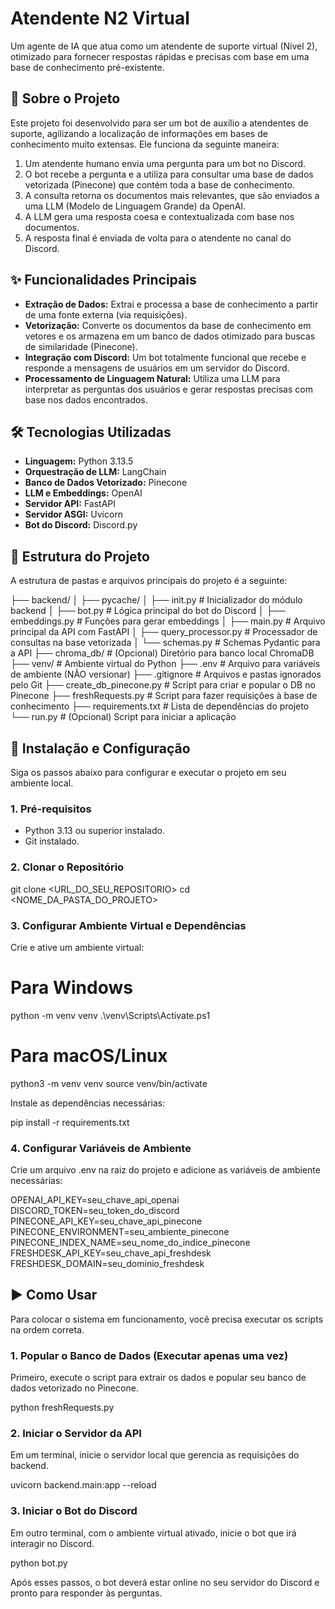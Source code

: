# Atendente N2 Virtual

Um agente de IA que atua como um atendente de suporte virtual (Nível 2), otimizado para fornecer respostas rápidas e precisas com base em uma base de conhecimento pré-existente.

## 📖 Sobre o Projeto

Este projeto foi desenvolvido para ser um bot de auxílio a atendentes de suporte, agilizando a localização de informações em bases de conhecimento muito extensas. Ele funciona da seguinte maneira:

1.  Um atendente humano envia uma pergunta para um bot no Discord.
2.  O bot recebe a pergunta e a utiliza para consultar uma base de dados vetorizada (Pinecone) que contém toda a base de conhecimento.
3.  A consulta retorna os documentos mais relevantes, que são enviados a uma LLM (Modelo de Linguagem Grande) da OpenAI.
4.  A LLM gera uma resposta coesa e contextualizada com base nos documentos.
5.  A resposta final é enviada de volta para o atendente no canal do Discord.

## ✨ Funcionalidades Principais

-   **Extração de Dados:** Extrai e processa a base de conhecimento a partir de uma fonte externa (via requisições).
-   **Vetorização:** Converte os documentos da base de conhecimento em vetores e os armazena em um banco de dados otimizado para buscas de similaridade (Pinecone).
-   **Integração com Discord:** Um bot totalmente funcional que recebe e responde a mensagens de usuários em um servidor do Discord.
-   **Processamento de Linguagem Natural:** Utiliza uma LLM para interpretar as perguntas dos usuários e gerar respostas precisas com base nos dados encontrados.

## 🛠️ Tecnologias Utilizadas

-   **Linguagem:** Python 3.13.5
-   **Orquestração de LLM:** LangChain
-   **Banco de Dados Vetorizado:** Pinecone
-   **LLM e Embeddings:** OpenAI
-   **Servidor API:** FastAPI
-   **Servidor ASGI:** Uvicorn
-   **Bot do Discord:** Discord.py

## 📁 Estrutura do Projeto

A estrutura de pastas e arquivos principais do projeto é a seguinte:

├── backend/
│   ├── pycache/
│   ├── init.py         # Inicializador do módulo backend
│   ├── bot.py              # Lógica principal do bot do Discord
│   ├── embeddings.py       # Funções para gerar embeddings
│   ├── main.py             # Arquivo principal da API com FastAPI
│   ├── query_processor.py  # Processador de consultas na base vetorizada
│   └── schemas.py          # Schemas Pydantic para a API
├── chroma_db/              # (Opcional) Diretório para banco local ChromaDB
├── venv/                   # Ambiente virtual do Python
├── .env                    # Arquivo para variáveis de ambiente (NÃO versionar)
├── .gitignore              # Arquivos e pastas ignorados pelo Git
├── create_db_pinecone.py   # Script para criar e popular o DB no Pinecone
├── freshRequests.py        # Script para fazer requisições à base de conhecimento
├── requirements.txt        # Lista de dependências do projeto
└── run.py                  # (Opcional) Script para iniciar a aplicação

## 🚀 Instalação e Configuração

Siga os passos abaixo para configurar e executar o projeto em seu ambiente local.

### 1. Pré-requisitos

-   Python 3.13 ou superior instalado.
-   Git instalado.

### 2. Clonar o Repositório

git clone <URL_DO_SEU_REPOSITORIO>
cd <NOME_DA_PASTA_DO_PROJETO>

### 3. Configurar Ambiente Virtual e Dependências
Crie e ative um ambiente virtual:

# Para Windows
python -m venv venv
.\venv\Scripts\Activate.ps1

# Para macOS/Linux
python3 -m venv venv
source venv/bin/activate

Instale as dependências necessárias:

pip install -r requirements.txt

### 4. Configurar Variáveis de Ambiente

Crie um arquivo .env na raiz do projeto e adicione as variáveis de ambiente necessárias:

OPENAI_API_KEY=seu_chave_api_openai
DISCORD_TOKEN=seu_token_do_discord
PINECONE_API_KEY=seu_chave_api_pinecone
PINECONE_ENVIRONMENT=seu_ambiente_pinecone
PINECONE_INDEX_NAME=seu_nome_do_indice_pinecone
FRESHDESK_API_KEY=seu_chave_api_freshdesk
FRESHDESK_DOMAIN=seu_dominio_freshdesk

## ▶️ Como Usar
Para colocar o sistema em funcionamento, você precisa executar os scripts na ordem correta.

### 1. Popular o Banco de Dados (Executar apenas uma vez)
Primeiro, execute o script para extrair os dados e popular seu banco de dados vetorizado no Pinecone.

python freshRequests.py

### 2. Iniciar o Servidor da API
Em um terminal, inicie o servidor local que gerencia as requisições do backend.

uvicorn backend.main:app --reload


### 3. Iniciar o Bot do Discord
Em outro terminal, com o ambiente virtual ativado, inicie o bot que irá interagir no Discord.

python bot.py

Após esses passos, o bot deverá estar online no seu servidor do Discord e pronto para responder às perguntas.
